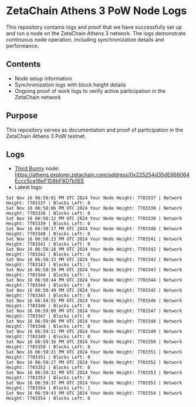 # ZetaChain Athens 3 PoW Node Logs
This repository contains logs and proof that we have successfully set up and run a node on the ZetaChain Athens 3 network. The logs demonstrate continuous node operation, including synchronization details and performance.

## Contents
- Node setup information
- Synchronization logs with block height details
- Ongoing proof of work logs to verify active participation in the ZetaChain network

## Purpose
This repository serves as documentation and proof of participation in the ZetaChain Athens 3 PoW testnet.

## Logs

- [Third Bunny](https://thirdbunny.xyz/) node: https://athens.explorer.zetachain.com/address/0x225254d35dE666064Eccc5ce16eF1D8bF8D7b5EE
- Latest logs:
```
Sat Nov 16 06:58:01 PM UTC 2024 Your Node Height: 7703337 | Network Height: 7703337 | Blocks Left: 0
Sat Nov 16 06:58:06 PM UTC 2024 Your Node Height: 7703338 | Network Height: 7703338 | Blocks Left: 0
Sat Nov 16 06:58:12 PM UTC 2024 Your Node Height: 7703339 | Network Height: 7703339 | Blocks Left: 0
Sat Nov 16 06:58:17 PM UTC 2024 Your Node Height: 7703340 | Network Height: 7703340 | Blocks Left: 0
Sat Nov 16 06:58:23 PM UTC 2024 Your Node Height: 7703341 | Network Height: 7703341 | Blocks Left: 0
Sat Nov 16 06:58:28 PM UTC 2024 Your Node Height: 7703342 | Network Height: 7703342 | Blocks Left: 0
Sat Nov 16 06:58:33 PM UTC 2024 Your Node Height: 7703342 | Network Height: 7703343 | Blocks Left: 1
Sat Nov 16 06:58:39 PM UTC 2024 Your Node Height: 7703343 | Network Height: 7703344 | Blocks Left: 1
Sat Nov 16 06:58:44 PM UTC 2024 Your Node Height: 7703344 | Network Height: 7703344 | Blocks Left: 0
Sat Nov 16 06:58:49 PM UTC 2024 Your Node Height: 7703345 | Network Height: 7703345 | Blocks Left: 0
Sat Nov 16 06:58:55 PM UTC 2024 Your Node Height: 7703346 | Network Height: 7703346 | Blocks Left: 0
Sat Nov 16 06:59:00 PM UTC 2024 Your Node Height: 7703347 | Network Height: 7703347 | Blocks Left: 0
Sat Nov 16 06:59:06 PM UTC 2024 Your Node Height: 7703348 | Network Height: 7703348 | Blocks Left: 0
Sat Nov 16 06:59:11 PM UTC 2024 Your Node Height: 7703349 | Network Height: 7703349 | Blocks Left: 0
Sat Nov 16 06:59:16 PM UTC 2024 Your Node Height: 7703350 | Network Height: 7703350 | Blocks Left: 0
Sat Nov 16 06:59:21 PM UTC 2024 Your Node Height: 7703351 | Network Height: 7703351 | Blocks Left: 0
Sat Nov 16 06:59:27 PM UTC 2024 Your Node Height: 7703352 | Network Height: 7703352 | Blocks Left: 0
Sat Nov 16 06:59:32 PM UTC 2024 Your Node Height: 7703353 | Network Height: 7703353 | Blocks Left: 0
Sat Nov 16 06:59:37 PM UTC 2024 Your Node Height: 7703353 | Network Height: 7703354 | Blocks Left: 1
Sat Nov 16 06:59:43 PM UTC 2024 Your Node Height: 7703354 | Network Height: 7703354 | Blocks Left: 0
```
